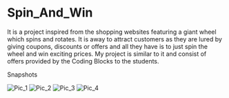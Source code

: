 # Spin_And_Win
It is a project inspired from the shopping websites featuring a giant wheel which spins and rotates. It is away to attract customers as they are lured by giving coupons, discounts or offers and all they have is to just spin the wheel and win exciting prices. My project is similar to it and consist of offers provided by the Coding Blocks to the students.


Snapshots


![Pic_1](https://user-images.githubusercontent.com/62996382/107983113-46c14100-6feb-11eb-89f0-7d4fef39591a.png)
![Pic_2](https://user-images.githubusercontent.com/62996382/107983116-488b0480-6feb-11eb-99fe-573858068a0f.png)
![Pic_3](https://user-images.githubusercontent.com/62996382/107983119-49239b00-6feb-11eb-8081-d9560f164690.png)
![Pic_4](https://user-images.githubusercontent.com/62996382/107983121-49239b00-6feb-11eb-8d25-d5ab58af3772.png)

